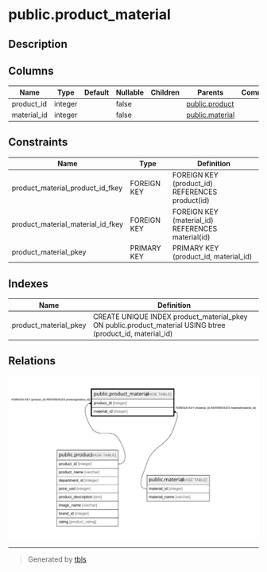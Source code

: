 # public.product_material

## Description

## Columns

| Name | Type | Default | Nullable | Children | Parents | Comment |
| ---- | ---- | ------- | -------- | -------- | ------- | ------- |
| product_id | integer |  | false |  | [public.product](public.product.md) |  |
| material_id | integer |  | false |  | [public.material](public.material.md) |  |

## Constraints

| Name | Type | Definition |
| ---- | ---- | ---------- |
| product_material_product_id_fkey | FOREIGN KEY | FOREIGN KEY (product_id) REFERENCES product(id) |
| product_material_material_id_fkey | FOREIGN KEY | FOREIGN KEY (material_id) REFERENCES material(id) |
| product_material_pkey | PRIMARY KEY | PRIMARY KEY (product_id, material_id) |

## Indexes

| Name | Definition |
| ---- | ---------- |
| product_material_pkey | CREATE UNIQUE INDEX product_material_pkey ON public.product_material USING btree (product_id, material_id) |

## Relations

![er](public.product_material.svg)

---

> Generated by [tbls](https://github.com/k1LoW/tbls)
